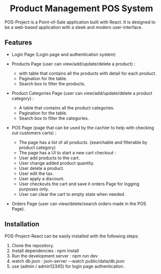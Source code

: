 
<h1 align="center"> Product Management POS System</h1>

POS-Project is a Point-of-Sale application built with React. It is designed to be a web-based application with a sleek and modern user-interface.

## Features

- Login Page (Login page and authentication system)

- Products Page (user can view/add/update/delete a product) :
  - with table that contains all the products with detail for each product.
  - Pagination for the table.
  - Search box to filter the products.
  
- Product Categories Page (user can view/add/update/delete a product category) :
  - A table that contains all the product categories.
  - Pagination for the table.
  - Search box to filter the categories.
- POS Page (page that can be used by the cachier to help with checking out customers carts) :
  - The page has a list of all products. (searchable and filterable by product category)
  - The page has a UI to start a new cart checkout :
   - User add products to the cart.
   - User change added product quantity.
   - User delete a product.
   - User edit the tax.
   - User apply a discount.
   - User checkouts the cart and save it orders Page for logging purposes only.
   - User can clear the cart to empty state when needed .
- Orders Page (user can view/delete/search orders made in the POS Page).

## Installation

POS-Project-React can be easily installed with the following steps:

1. Clone the repository.
2. Install dependencies : npm install
3. Run the development server : npm run dev 
4. watch db.json : json-server --watch public/data/db.json
5. use (admin / admin12345) for login page authentication .
